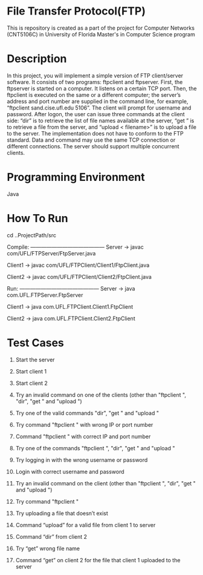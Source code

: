 # File Transfer Protocol(FTP)
This is repository is created as a part of the project for Computer Networks (CNT5106C) in University of Florida Master's in Computer Science program

# Description
In this project, you will implement a simple version of FTP client/server software. It consists of two programs: ftpclient and ftpserver. First, the ftpserver is started on a computer. It listens on a certain TCP port. Then, the ftpclient is executed on the same or a different computer; the server’s address and port number are supplied in the command line, for example, “ftpclient sand.cise.ufl.edu 5106”. The client will prompt for username and password. After logon, the user can issue three commands at the client side: “dir” is to retrieve the list of file names available at the server, “get <filename>” is to retrieve a file from the server, and “upload < filename>” is to upload a file to the server.
The implementation does not have to conform to the FTP standard. Data and command may use the same TCP connection or different connections. The server should support multiple concurrent clients.
  
# Programming Environment
Java

# How To Run
cd ..ProjectPath/src

Compile:
——————————————
Server ->  javac com/UFL/FTPServer/FtpServer.java 

Client1 -> javac com/UFL/FTPClient/Client1/FtpClient.java 

Client2 -> javac com/UFL/FTPClient/Client2/FtpClient.java



Run:
———————————————
Server ->  java com.UFL.FTPServer.FtpServer

Client1 -> java com.UFL.FTPClient.Client1.FtpClient

Client2 -> java com.UFL.FTPClient.Client2.FtpClient



# Test Cases
1) Start the server

2) Start client 1

3) Start client 2

4) Try an invalid command on one of the clients (other than "ftpclient <IP port>", "dir", "get <filename>" and "upload <filename>")

5) Try one of the valid commands "dir", "get <filename>" and "upload <filename>"

6) Try command "ftpclient <IP port>" with wrong IP or port number

7) Command "ftpclient <IP port>" with correct IP and port number

8) Try one of the commands "ftpclient <IP port>", "dir", "get <filename>" and "upload <filename>"

9) Try logging in with the wrong username or password

10) Login with correct username and password

11) Try an invalid command on the client (other than "ftpclient <IP port>", "dir", "get <filename>" and "upload <filename>")

12) Try command "ftpclient <IP port>"

13) Try uploading a file that doesn’t exist

14) Command “upload” for a valid file from client 1 to server

15) Command “dir” from client 2

16) Try “get” wrong file name

17) Command “get” on client 2 for the file that client 1 uploaded to the server
